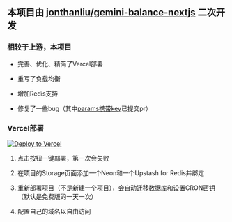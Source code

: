## 本项目由 [jonthanliu/gemini-balance-nextjs](https://github.com/jonthanliu/gemini-balance-nextjs) 二次开发

### 相较于上游，本项目

- 完善、优化、精简了Vercel部署

- 重写了负载均衡

- 增加Redis支持

- 修复了一些bug（其中[params携带key](https://github.com/jonthanliu/gemini-balance-nextjs/pull/1)已提交pr）

### Vercel部署

[![Deploy to Vercel](https://vercel.com/button)](https://vercel.com/new/clone?repository-url=https://github.com/Dainsleif233/gemini-balance)

1. 点击按钮一键部署，第一次会失败

2. 在项目的Storage页面添加一个Neon和一个Upstash for Redis并绑定

3. 重新部署项目（不是新建一个项目），会自动迁移数据库和设置CRON密钥（默认是免费版的一天一次）

4. 配置自己的域名以自由访问